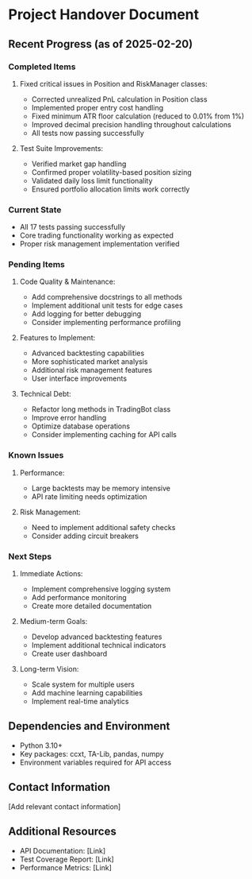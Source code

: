 # Project Handover Document

## Recent Progress (as of 2025-02-20)

### Completed Items
1. Fixed critical issues in Position and RiskManager classes:
   - Corrected unrealized PnL calculation in Position class
   - Implemented proper entry cost handling
   - Fixed minimum ATR floor calculation (reduced to 0.01% from 1%)
   - Improved decimal precision handling throughout calculations
   - All tests now passing successfully

2. Test Suite Improvements:
   - Verified market gap handling
   - Confirmed proper volatility-based position sizing
   - Validated daily loss limit functionality
   - Ensured portfolio allocation limits work correctly

### Current State
- All 17 tests passing successfully
- Core trading functionality working as expected
- Proper risk management implementation verified

### Pending Items
1. Code Quality & Maintenance:
   - Add comprehensive docstrings to all methods
   - Implement additional unit tests for edge cases
   - Add logging for better debugging
   - Consider implementing performance profiling

2. Features to Implement:
   - Advanced backtesting capabilities
   - More sophisticated market analysis
   - Additional risk management features
   - User interface improvements

3. Technical Debt:
   - Refactor long methods in TradingBot class
   - Improve error handling
   - Optimize database operations
   - Consider implementing caching for API calls

### Known Issues
1. Performance:
   - Large backtests may be memory intensive
   - API rate limiting needs optimization

2. Risk Management:
   - Need to implement additional safety checks
   - Consider adding circuit breakers

### Next Steps
1. Immediate Actions:
   - Implement comprehensive logging system
   - Add performance monitoring
   - Create more detailed documentation

2. Medium-term Goals:
   - Develop advanced backtesting features
   - Implement additional technical indicators
   - Create user dashboard

3. Long-term Vision:
   - Scale system for multiple users
   - Add machine learning capabilities
   - Implement real-time analytics

## Dependencies and Environment
- Python 3.10+
- Key packages: ccxt, TA-Lib, pandas, numpy
- Environment variables required for API access

## Contact Information
[Add relevant contact information]

## Additional Resources
- API Documentation: [Link]
- Test Coverage Report: [Link]
- Performance Metrics: [Link]